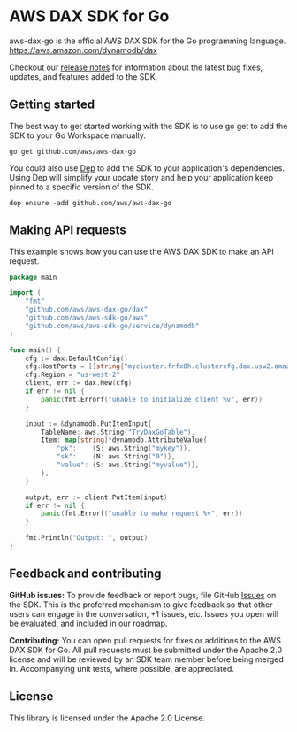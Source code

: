 # AWS DAX SDK for Go

aws-dax-go is the official AWS DAX SDK for the Go programming language. https://aws.amazon.com/dynamodb/dax

Checkout our [release notes](https://github.com/aws/aws-dax-go/releases) for
information about the latest bug fixes, updates, and features added to the SDK.

## Getting started
The best way to get started working with the SDK is to use go get to add the SDK
to your Go Workspace manually.

    go get github.com/aws/aws-dax-go

You could also use [Dep](https://github.com/golang/dep) to add the SDK to your
application's dependencies. Using Dep will simplify your update story and help
your application keep pinned to a specific version of the SDK.

    dep ensure -add github.com/aws/aws-dax-go

## Making API requests
This example shows how you can use the AWS DAX SDK to make an API request.

```go
package main

import (
	"fmt"
	"github.com/aws/aws-dax-go/dax"
	"github.com/aws/aws-sdk-go/aws"
	"github.com/aws/aws-sdk-go/service/dynamodb"
)

func main() {
	cfg := dax.DefaultConfig()
	cfg.HostPorts = []string{"mycluster.frfx8h.clustercfg.dax.usw2.amazonaws.com:8111"}
	cfg.Region = "us-west-2"
	client, err := dax.New(cfg)
	if err != nil {
		panic(fmt.Errorf("unable to initialize client %v", err))
	}

	input := &dynamodb.PutItemInput{
		TableName: aws.String("TryDaxGoTable"),
		Item: map[string]*dynamodb.AttributeValue{
			"pk":    {S: aws.String("mykey")},
			"sk":    {N: aws.String("0")},
			"value": {S: aws.String("myvalue")},
		},
	}

	output, err := client.PutItem(input)
	if err != nil {
		panic(fmt.Errorf("unable to make request %v", err))
	}

	fmt.Println("Output: ", output)
}
```

## Feedback and contributing
**GitHub issues:** To provide feedback or report bugs, file GitHub
[Issues](https://github.com/aws/aws-dax-go/issues) on the SDK.
This is the preferred mechanism to give feedback so that other users can engage in
the conversation, +1 issues, etc. Issues you open will be evaluated, and included
in our roadmap.

**Contributing:** You can open pull requests for fixes or additions to the
AWS DAX SDK for Go. All pull requests must be submitted under the Apache 2.0
license and will be reviewed by an SDK team member before being merged in.
Accompanying unit tests, where possible, are appreciated.

## License

This library is licensed under the Apache 2.0 License. 
